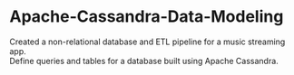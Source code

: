 # Apache-Cassandra-Data-Modeling
Created a non-relational database and ETL pipeline for a music streaming app. <br />
Define queries and tables for a database built using Apache Cassandra. 

